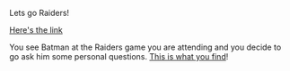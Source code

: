 Lets go Raiders!

[Here's the link](https://www.google.com)

You see Batman at the Raiders game you are attending and you decide
to go ask him some personal questions. [This is what you find](
/batman/batman.md)!
